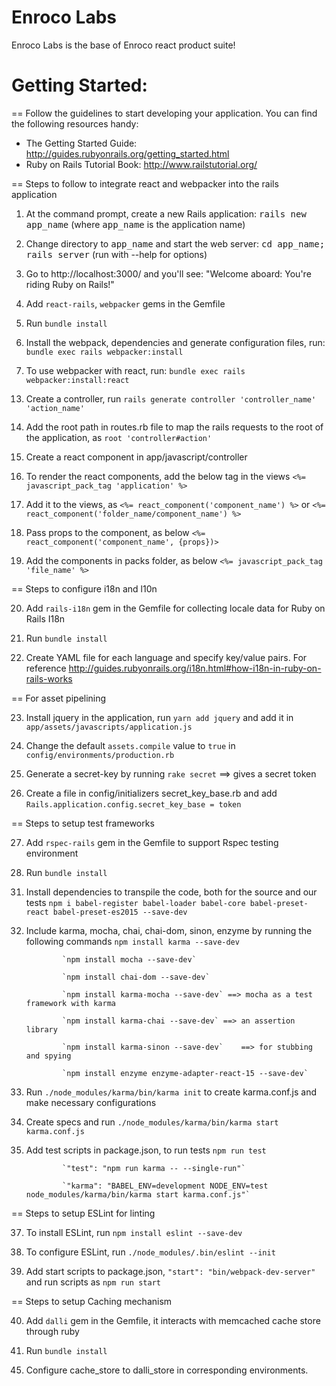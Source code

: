 # Enroco Labs

Enroco Labs is the base of Enroco react product suite!

# Getting Started:

== Follow the guidelines to start developing your application. You can find
the following resources handy:

* The Getting Started Guide: http://guides.rubyonrails.org/getting_started.html
* Ruby on Rails Tutorial Book: http://www.railstutorial.org/

== Steps to follow to integrate react and webpacker into the rails application

1. At the command prompt, create a new Rails application:
       <tt>rails new app_name</tt> (where <tt>app_name</tt> is the application name)

2. Change directory to <tt>app_name</tt> and start the web server:
       <tt>cd app_name; rails server</tt> (run with --help for options)

3. Go to http://localhost:3000/ and you'll see:
       "Welcome aboard: You're riding Ruby on Rails!"

4. Add `react-rails`, `webpacker` gems in the Gemfile

5. Run `bundle install`

6. Install the webpack, dependencies and generate configuration files, run:
			  `bundle exec rails webpacker:install`

7. To use webpacker with react, run:
			  `bundle exec rails webpacker:install:react`

<!-- 
8. Add foreman gem in the Gemfile that acts as process manager for applications with multiple components

9. Run `bundle install`

10. Create Procfile with necessary servers (example: npm start npm run test)

11. Create bin/server file and add 'bundle exec foreman start -f Procfile.dev' to run foreman server

12. Run `foreman start` to start the server
-->

13. Create a controller, run
				`rails generate controller 'controller_name' 'action_name'`

14. Add the root path in routes.rb file to map the rails requests to the root of the application, as
				`root 'controller#action'`

15. Create a react component in app/javascript/controller

16. To render the react components, add the below tag in the views
				`<%= javascript_pack_tag 'application' %>`

17. Add it to the views, as
				`<%= react_component('component_name') %>` or
				`<%= react_component('folder_name/component_name') %>`

18. Pass props to the component, as below
				`<%= react_component('component_name', {props})>`

19. Add the components in packs folder, as below
				`<%= javascript_pack_tag 'file_name' %>`

== Steps to configure i18n and l10n

20. Add `rails-i18n` gem in the Gemfile for collecting locale data for Ruby on Rails I18n

21. Run `bundle install`

22. Create YAML file for each language and specify key/value pairs. For reference http://guides.rubyonrails.org/i18n.html#how-i18n-in-ruby-on-rails-works

<!--
	Example: config/locales/de.yml
		de:
			welcome:
				index:
					hello: "Hallo Welt"

	Usage in view
		<%= t '.hello' %>

	Usage in controller
		flash[:notice] = t('hello')
-->

== For asset pipelining

23. Install jquery in the application, run `yarn add jquery` and add it in `app/assets/javascripts/application.js`

24. Change the default `assets.compile` value to `true` in `config/environments/production.rb`

25. Generate a secret-key by running `rake secret` ==> gives a secret token

<!-- To secure visitors connection and keep app more secure -->

26. Create a file in config/initializers secret_key_base.rb and add `Rails.application.config.secret_key_base = token`

== Steps to setup test frameworks

27. Add `rspec-rails` gem in the Gemfile to support Rspec testing environment

28. Run `bundle install`

<!--
29. Add `database_cleaner` gem in the Gemfile to ensure a clean database state for testing

30. Run `bundle install`
-->

31. Install dependencies to transpile the code, both for the source and our tests
				`npm i babel-register babel-loader babel-core babel-preset-react babel-preset-es2015 --save-dev`

32. Include karma, mocha, chai, chai-dom, sinon, enzyme by running the following commands
				`npm install karma --save-dev`

				`npm install mocha --save-dev`

				`npm install chai-dom --save-dev`

				`npm install karma-mocha --save-dev` ==> mocha as a test framework with karma

				`npm install karma-chai --save-dev`	==> an assertion library

				`npm install karma-sinon --save-dev`	==> for stubbing and spying

				`npm install enzyme enzyme-adapter-react-15 --save-dev`

33. Run `./node_modules/karma/bin/karma init` to create karma.conf.js and make necessary configurations

34. Create specs and run `./node_modules/karma/bin/karma start karma.conf.js`

35. Add test scripts in package.json, to run tests `npm run test`

				`"test": "npm run karma -- --single-run"`

				`"karma": "BABEL_ENV=development NODE_ENV=test node_modules/karma/bin/karma start karma.conf.js"`

<!--
36.	To setup enzyme, configure it as below
				`const enzyme = require('enzyme')`
				`const Adapter = require('enzyme-adapter-react-15')`

				`enzyme.configure({ adapter: new Adapter() })`
-->

== Steps to setup ESLint for linting

37. To install ESLint, run `npm install eslint --save-dev`

38. To configure ESLint, run `./node_modules/.bin/eslint --init`

39. Add start scripts to package.json, `"start": "bin/webpack-dev-server"` and run scripts as `npm run start`

== Steps to setup Caching mechanism

40. Add `dalli` gem in the Gemfile, it interacts with memcached cache store through ruby

41. Run `bundle install`

<!--
42. Add `connection_pool` gem in the Gemfile ==> it is a cache of database connections

43. Add `memcachier` gem in the Gemfile ==> sets the memcached environment variables to the values of corresponding memcachier environment variables.

44. Run `bundle install`
-->

45. Configure cache_store to dalli_store in corresponding environments.
